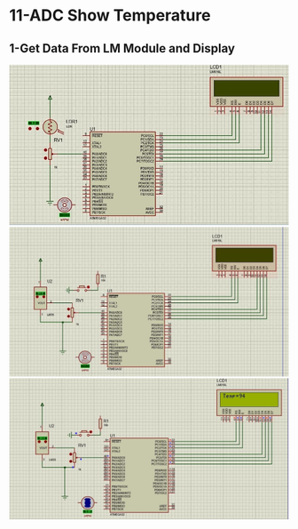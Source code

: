 # 11-ADC Show Temperature
## 1-Get Data From LM Module and Display
![](ldr.jpg)
![](lm35%20all.jpg)
![](lm35.jpg)